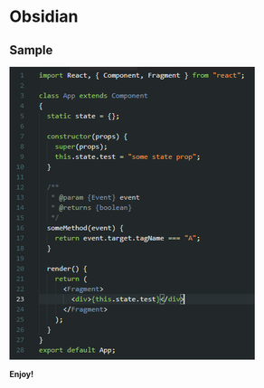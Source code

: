 # Obsidian

## Sample


![Sample](https://raw.githubusercontent.com/jeppeskovsen/vscolortheme-obsidian/master/sample/sample1.png "Sample")


**Enjoy!**
